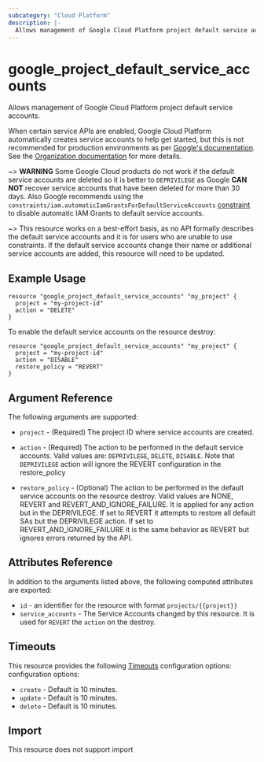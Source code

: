 ```yaml
---
subcategory: "Cloud Platform"
description: |-
  Allows management of Google Cloud Platform project default service accounts.
---
```


# google_project_default_service_accounts

Allows management of Google Cloud Platform project default service accounts.

When certain service APIs are enabled, Google Cloud Platform automatically creates service accounts to help get started, but
this is not recommended for production environments as per [Google's documentation](https://cloud.google.com/iam/docs/service-accounts#default).
See the [Organization documentation](https://cloud.google.com/resource-manager/docs/quickstarts) for more details.

~> **WARNING** Some Google Cloud products do not work if the default service accounts are deleted so it is better to `DEPRIVILEGE` as
Google **CAN NOT** recover service accounts that have been deleted for more than 30 days.
Also Google recommends using the `constraints/iam.automaticIamGrantsForDefaultServiceAccounts` [constraint](/docs/providers/google/r/google_organization_policy.html)
to disable automatic IAM Grants to default service accounts.

~> This resource works on a best-effort basis, as no API formally describes the default service accounts
and it is for users who are unable to use constraints. If the default service accounts change their name
or additional service accounts are added, this resource will need to be updated.

## Example Usage

```hcl
resource "google_project_default_service_accounts" "my_project" {
  project = "my-project-id"
  action = "DELETE"
}
```

To enable the default service accounts on the resource destroy:

```hcl
resource "google_project_default_service_accounts" "my_project" {
  project = "my-project-id"
  action = "DISABLE"
  restore_policy = "REVERT"
}

```

## Argument Reference

The following arguments are supported:

- `project` - (Required) The project ID where service accounts are created.

- `action` - (Required) The action to be performed in the default service accounts. Valid values are: `DEPRIVILEGE`, `DELETE`, `DISABLE`. Note that `DEPRIVILEGE` action will ignore the REVERT configuration in the restore_policy

- `restore_policy` - (Optional) The action to be performed in the default service accounts on the resource destroy.
  Valid values are NONE, REVERT and REVERT_AND_IGNORE_FAILURE. It is applied for any action but in the DEPRIVILEGE.
  If set to REVERT it attempts to restore all default SAs but the DEPRIVILEGE action.
  If set to REVERT_AND_IGNORE_FAILURE it is the same behavior as REVERT but ignores errors returned by the API.

## Attributes Reference

In addition to the arguments listed above, the following computed attributes are
exported:

- `id` - an identifier for the resource with format `projects/{{project}}`
- `service_accounts` - The Service Accounts changed by this resource. It is used for `REVERT` the `action` on the destroy.

## Timeouts

This resource provides the following
[Timeouts](https://developer.hashicorp.com/terraform/plugin/sdkv2/resources/retries-and-customizable-timeouts) configuration options: configuration options:

- `create` - Default is 10 minutes.
- `update` - Default is 10 minutes.
- `delete` - Default is 10 minutes.

## Import

This resource does not support import
